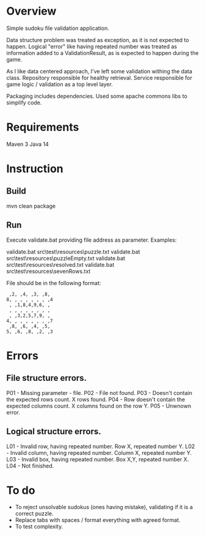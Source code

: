 # Overview

Simple sudoku file validation application.

Data structure problem was treated as exception, as it is not expected to happen. Logical "error" like having repeated number was treated as information added to a ValidationResult, as is expected to happen during the game.

As I like data centered approach, I've left some validation withing the data class. Repository responsible for healthy retrieval. Service responsible for game logic / validation as a top level layer.

Packaging includes dependencies. Used some apache commons libs to simplify code.

# Requirements

Maven 3
Java 14

# Instruction

## Build

mvn clean package

## Run

Execute validate.bat providing file address as parameter. Examples:

validate.bat src\test\resources\puzzle.txt
validate.bat src\test\resources\puzzleEmpty.txt
validate.bat src\test\resources\resolved.txt
validate.bat src\test\resources\sevenRows.txt

File should be in the following format:

```9, ,4, ,6, ,7, ,1
 ,2, ,4, ,3, ,8, 
8, , , , , , , ,4
 , ,1,8,4,9,6, , 
 , , , , , , , , 
 , ,3,2,5,7,9, , 
4, , , , , , , ,7
 ,8, ,6, ,4, ,5, 
5, ,6, ,8, ,2, ,3
```

# Errors

## File structure errors.

P01 - Missing parameter - file.
P02 - File not found.
P03 - Doesn't contain the expected rows count. X rows found.
P04 - Row doesn't contain the expected columns count. X columns found on the row Y.
P05 - Unwnown error.

## Logical structure errors.

L01 - Invalid row, having repeated number. Row X, repeated number Y.
L02 - Invalid column, having repeated number. Column X, repeated number Y.
L03 - Invalid box, having repeated number. Box X,Y, repeated number X.
L04 - Not finished.

# To do

- To reject unsolvable sudokus (ones having mistake), validating if it is a correct puzzle.
- Replace tabs with spaces / format everything with agreed format.
- To test complexity.

